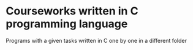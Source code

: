 # Courseworks written in C programming language

Programs with a given tasks written in C one by one in a different folder

